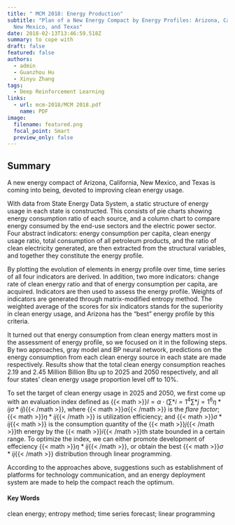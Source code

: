 ```yaml
---
title: " MCM 2018: Energy Production"
subtitle: "Plan of a New Energy Compact by Energy Profiles: Arizona, California,
  New Mexico, and Texas"
date: 2018-02-13T13:46:59.518Z
summary: to cope with
draft: false
featured: false
authors:
  - admin
  - Guanzhou Hu
  - Xinyu Zhang
tags:
  - Deep Reinforcement Learning
links:
  - url: mcm-2018/MCM 2018.pdf
    name: PDF
image:
  filename: featured.png
  focal_point: Smart
  preview_only: false
---
```

## **Summary**

A new energy compact of Arizona, California, New Mexico, and Texas is coming into being, devoted to improving clean energy usage.

With data from State Energy Data System, a static structure of energy usage in each state is constructed. This consists of pie charts showing energy consumption ratio of each source, and a column chart to compare energy consumed by the end-use sectors and the electric power sector. Four abstract indicators: energy consumption per capita, clean energy usage ratio, total consumption of all petroleum products, and the ratio of clean electricity generated, are then extracted from the structural variables, and together they constitute the energy profile.

By plotting the evolution of elements in energy profile over time, time series of all four indicators are derived. In addition, two more indicators: change rate of clean energy ratio and that of energy consumption per capita, are acquired. Indicators are then used to assess the energy profile. Weights of indicators are generated through matrix-modified entropy method. The weighted average of the scores for six indicators stands for the superiority in clean energy usage, and Arizona has the “best” energy profile by this criteria.

It turned out that energy consumption from clean energy matters most in the assessment of energy profile, so we focused on it in the following steps. By two approaches, gray model and BP neural network, predictions on the energy consumption from each clean energy source in each state are made respectively. Results show that the total clean energy consumption reaches 2.19 and 2.45 Million Billion Btu up to 2025 and 2050 respectively, and all four states’ clean energy usage proportion level off to 10%.

To set the target of clean energy usage in 2025 and 2050, we first come up with an evaluation index defined as {{< math >}}$I= \alpha \cdot\left(\sum*{i=1}^{4}\sum*{j = 1}^{6}\eta*{ij} \sigma*{ij}\right)${{< /math >}}, where {{< math >}}$\alpha${{< /math >}} is the *flare factor*; {{< math >}}$\eta*{ij}${{< /math >}} is utilization efficiency; and {{< math >}}$\sigma*{i j}${{< math >}} is the consumption quantity of the {{< math >}}$j${{< /math >}}th energy by the {{< math >}}$i${{< /math >}}th state bounded in a certain range. To optimize the index, we can either promote development of effeciency {{< math >}}$\eta*{i j}${{< /math >}}, or obtain the best {{< math >}}$\sigma*{i j}${{< /math >}} distribution through linear programming.

According to the approaches above, suggestions such as establishment of platforms for technology communication, and an energy deployment system are made to help the compact reach the optimum.



#### **Key Words**

clean energy; entropy method; time series forecast; linear programming

